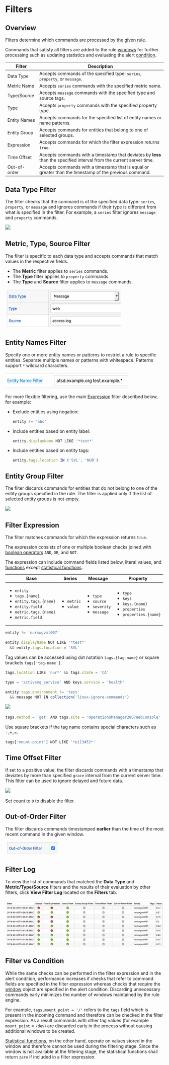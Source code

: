 # Filters

## Overview

Filters determine which commands are processed by the given rule.

Commands that satisfy all filters are added to the rule [windows](window.md) for further processing such as updating statistics and evaluating the alert [condition](condition.md).

| **Filter** | **Description** |
|---|---|
| Data Type | Accepts commands of the specified type: `series`, `property`, or `message`. |
| Metric Name | Accepts `series` commands with the specified metric name. |
| Type/Source | Accepts `message` commands with the specified type and source tags. |
| Type | Accepts `property` commands with the specified property type. |
| Entity Names | Accepts commands for the specified list of entity names or name patterns. |
| Entity Group | Accepts commands for entities that belong to one of selected groups. |
| Expression | Accepts commands for which the filter expression returns `true`. |
| Time Offset | Accepts commands with a timestamp that deviates by **less** than the specified interval from the current server time. |
| Out-of-order | Accepts commands with a timestamp that is equal or greater than the timestamp of the previous command. |

## Data Type Filter

The filter checks that the command is of the specified data type: `series`, `property`, or `message` and ignores commands if their type is different from what is specified in the filter. For example, a `series` filter ignores `message` and `property` commands.

![](./images/filter-dt-metric.png)

## Metric, Type, Source Filter

The filter is specific to each data type and accepts commands that match values in the respective fields.

* The **Metric** filter applies to `series` commands.
* The **Type** filter applies to `property` commands.
* The **Type** and **Source** filter applies to `message` commands.

![](./images/filter-type-source.png)

## Entity Names Filter

Specify one or more entity names or patterns to restrict a rule to specific entities. Separate multiple names or patterns with whitespace. Patterns support `*` wildcard characters.

![](./images/filter-entity.png)

For more flexible filtering, use the main [Expression](#filter-expression) filter described below, for example:

* Exclude entities using negation:

  ```javascript
  entity != 'abc'
  ```

* Include entities based on entity label:

  ```javascript
  entity.displayName NOT LIKE '*test*'
  ```

* Include entities based on entity tags:

  ```javascript
  entity.tags.location IN ('SVL', 'NUR')
  ```

## Entity Group Filter

The filter discards commands for entities that do not belong to one of the entity groups specified in the rule. The filter is applied only if the list of selected entity groups is not empty.

![](./images/filter-entity-group.png)

## Filter Expression

The filter matches commands for which the expression returns `true`.

The expression consists of one or multiple boolean checks joined with [boolean operators](operators.md#boolean-operators) `AND`, `OR`, and `NOT`.

The expression can include command fields listed below, literal values, and [functions](functions.md) except [statistical functions](functions-statistical.md).

| Base | Series | Message | Property |
|---|---|---|---|
| <ul><li>`entity`</li><li>`tags.{name}`</li><li>`entity.tags.{name}`</li><li>`entity.field`</li><li>`metric.tags.{name}`</li><li>`metric.field`</li></ul>| <ul><li>`metric`</li><li>`value`</li></ul>|<ul><li>`type`</li><li>`source`</li><li>`severity`</li><li>`message`</li></ul> | <ul><li>`type`</li><li>`keys`</li><li>`keys.{name}`</li><li>`properties`</li><li>`properties.{name}`</li></ul>|

```javascript
entity != 'nurswgvml007'
```

```javascript
entity.displayName NOT LIKE '*test*'
  && entity.tags.location = 'SVL'
```

Tag values can be accessed using dot notation `tags.{tag-name}` or square brackets `tags['tag-name']`.

```javascript
tags.location LIKE 'nur*' && tags.state = 'CA'
```

```javascript
type = 'activemq_service' AND keys.service = 'health'
```

```javascript
entity.tags.environment != 'test'
  && message NOT IN collection('linux-ignore-commands')
```

![](./images/filter-expression.png)

```javascript
tags.method = 'get' AND tags.site = 'OperationsManager2007WebConsole'
```

Use square brackets if the tag name contains special characters such as `-,+,=`.

```javascript
tags['mount-point'] NOT LIKE '*u113452*'
```

## Time Offset Filter

If set to a positive value, the filter discards commands with a timestamp that deviates by more than specified `grace` interval from the current server time. This filter can be used to ignore delayed and future data.

![](./images/filter-time.png)

Set count to `0` to disable the filter.

## Out-of-Order Filter

The filter discards commands timestamped **earlier** than the time of the most recent command in the given window.

![](./images/filter-out-of-order.png)

## Filter Log

To view the list of commands that matched the **Data Type** and **Metric/Type/Source** filters and the results of their evaluation by other filters, click **View Filter Log** located on the **Filters** tab.

![](./images/filter-log.png)

## Filter vs Condition

While the same checks can be performed in the filter expression and in the alert condition, performance increases if checks that refer to command fields are specified in the filter expression whereas checks that require the [window](window.md) object are specified in the alert condition. Discarding unnecessary commands early minimizes the number of windows maintained by the rule engine.

For example, `tags.mount_point = '/'` refers to the `tags` field which is present in the incoming command and therefore can be checked in the filter expression. As a result commands with other tag values (for example `mount_point` = `/dev`) are discarded early in the process without causing additional windows to be created.

[Statistical functions](functions-statistical.md), on the other hand, operate on values stored in the window and therefore cannot be used during the filtering stage. Since the window is not available at the filtering stage, the statistical functions shall return `zero` if included in a filter expression.
